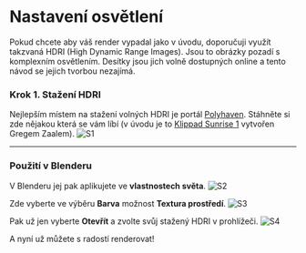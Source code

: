 # Nastavení osvětlení
Pokud chcete aby váš render vypadal jako v úvodu, doporučuji využít takzvaná HDRI (High Dynamic Range Images). Jsou to obrázky pozadí s komplexním osvětlením. Desítky jsou jich volně dostupných online a tento návod se jejich tvorbou nezajímá.
### Krok 1. Stažení HDRI
Nejlepším místem na stažení volných HDRI je portál [Polyhaven](polyhaven.com). Stáhněte si zde nějakou která se vám líbí (v úvodu je to [Klippad Sunrise 1](polyhaven.com/a/klippad_sunrise_1) vytvořen Gregem Zaalem).
![S1](https://github.com/user-attachments/assets/eb981b7d-bd50-41e7-b539-843879818525)

---
### Použití v Blenderu
V Blenderu jej pak aplikujete ve **vlastnostech světa**.
![S2](https://github.com/user-attachments/assets/c0e99fac-be53-4219-9e6d-76db92dd0304)

Zde vyberte ve výběru **Barva** možnost **Textura prostředí**.
![S3](https://github.com/user-attachments/assets/1564e557-bba8-4d8e-a774-75f6d45e7a76)

Pak už jen vyberte **Otevřít** a zvolte svůj stažený HDRI v prohlížeči.
![S4](https://github.com/user-attachments/assets/6c7d0f64-9a10-4296-a3a0-ee83626199f9)

A nyní už můžete s radostí renderovat!
